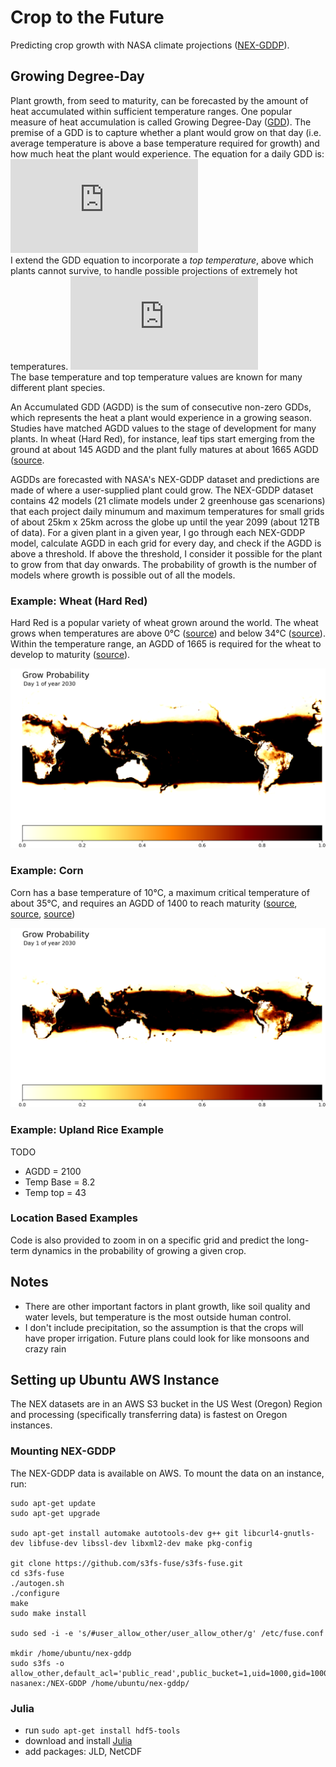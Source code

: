 # Crop to the Future
Predicting crop growth with NASA climate projections ([NEX-GDDP](https://cds.nccs.nasa.gov/nex/)).

## Growing Degree-Day

Plant growth, from seed to maturity, can be forecasted by the amount of heat accumulated within sufficient temperature ranges. One popular measure of heat accumulation is called Growing Degree-Day ([GDD](https://en.wikipedia.org/wiki/Growing_degree-day)). The premise of a GDD is to capture whether a plant would grow on that day (i.e. average temperature is above a base temperature required for growth) and how much heat the plant would experience. The equation for a daily GDD is:  
![gdd](https://latex.codecogs.com/gif.latex?GDD%20%3D%20%5Cbegin%7Bcases%7D%20%28T_%7Bmax%7D&plus;T_%7Bmin%7D%29/2%20-%20T_%7Bbase%7D%20%26%20%5Ctext%7Bif%20%7D%20%5C%28T_%7Bmax%7D&plus;T_%7Bmin%7D%29/2%20%3E%20T_%7Bbase%7D%20%5C%5C%200%20%26%20%5Ctext%7Botherwise%7D%20%5Cend%7Bcases%7D)  
I extend the GDD equation to incorporate a *top temperature*, above which plants cannot survive, to handle possible projections of extremely hot temperatures. 
![gdd2](https://latex.codecogs.com/gif.latex?GDD%20%3D%20%5Cbegin%7Bcases%7D%20%28T_%7Bmax%7D&plus;T_%7Bmin%7D/2%29-T_%7Bbase%7D%20%26%20%5Ctext%7Bif%20%7D%20%5C%28T_%7Bmax%7D&plus;T_%7Bmin%7D/2%29%3ET_%7Bbase%7D%20%5Ctext%7B%20%5C%26%20%7D%20%5C%28T_%7Bmax%7D&plus;T_%7Bmin%7D/2%29%3CT_%7Btop%7D%20%5C%5C%200%20%26%20%5Ctext%7Botherwise%7D%20%5Cend%7Bcases%7D)  
The base temperature and top temperature values are known for many different plant species. 

An Accumulated GDD (AGDD) is the sum of consecutive non-zero GDDs, which represents the heat a plant would experience in a growing season. Studies have matched AGDD values to the stage of development for many plants. In wheat (Hard Red), for instance, leaf tips start emerging from the ground at about 145 AGDD and the plant fully matures at about 1665 AGDD ([source](http://msuextension.org/publications/AgandNaturalResources/MT200103AG.pdf).

AGDDs are forecasted with NASA's NEX-GDDP dataset and predictions are made of where a user-supplied plant could grow. The NEX-GDDP dataset contains 42 models (21 climate models under 2 greenhouse gas scenarions) that each project daily minumum and maximum temperatures for small grids of about 25km x 25km across the globe up until the year 2099 (about 12TB of data). For a given plant in a given year, I go through each NEX-GDDP model, calculate AGDD in each grid for every day, and check if the AGDD is above a threshold. If above the threshold, I consider it possible for the plant to grow from that day onwards. The probability of growth is the number of models where growth is possible out of all the models.

### Example: Wheat (Hard Red) 

Hard Red is a popular variety of wheat grown around the world. The wheat grows when temperatures are above 0&deg;C ([source](http://msuextension.org/publications/AgandNaturalResources/MT200103AG.pdf)) and below 34&deg;C ([source](http://iopscience.iop.org/article/10.1088/1748-9326/8/3/034016)). Within the temperature range, an AGDD of 1665 is required for the wheat to develop to maturity ([source](http://msuextension.org/publications/AgandNaturalResources/MT200103AG.pdf)).

[![Wheat 2030](examples/wheat_hard_red_2030.png "Click to See")](examples/wheat_hard_red_2030.gif)

### Example: Corn

Corn has a base temperature of 10&deg;C, a maximum critical temperature of about 35&deg;C, and requires an AGDD of 1400 to reach maturity ([source](https://ndawn.ndsu.nodak.edu/help-corn-growing-degree-days.html), [source](https://en.wikipedia.org/wiki/Growing_degree-day#Plant_development), [source](https://www.sciencedirect.com/science/article/pii/S2212094715300116))

[![Corn 2030](examples/corn_2030.png "Click to See")](examples/corn_2030.gif)

### Example: Upland Rice Example

TODO
- AGDD = 2100
- Temp Base = 8.2
- Temp top = 43

### Location Based Examples

Code is also provided to zoom in on a specific grid and predict the long-term dynamics in the probability of growing a given crop.

## Notes

- There are other important factors in plant growth, like soil quality and water levels, but temperature is the most outside human control. 
- I don't include precipitation, so the assumption is that the crops will have proper irrigation. Future plans could look for like monsoons and crazy rain

## Setting up Ubuntu AWS Instance

The NEX datasets are in an AWS S3 bucket in the US West (Oregon) Region and processing (specifically transferring data) is fastest on Oregon instances.

### Mounting NEX-GDDP 
The NEX-GDDP data is available on AWS. To mount the data on an instance, run:
```
sudo apt-get update  
sudo apt-get upgrade  

sudo apt-get install automake autotools-dev g++ git libcurl4-gnutls-dev libfuse-dev libssl-dev libxml2-dev make pkg-config  

git clone https://github.com/s3fs-fuse/s3fs-fuse.git  
cd s3fs-fuse  
./autogen.sh  
./configure  
make  
sudo make install  

sudo sed -i -e 's/#user_allow_other/user_allow_other/g' /etc/fuse.conf 

mkdir /home/ubuntu/nex-gddp 
sudo s3fs -o allow_other,default_acl='public_read',public_bucket=1,uid=1000,gid=1000,umask=722 nasanex:/NEX-GDDP /home/ubuntu/nex-gddp/
```

### Julia
- run ```sudo apt-get install hdf5-tools```
- download and install [Julia](https://julialang.org/)
- add packages: JLD, NetCDF